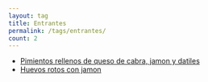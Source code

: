 ```yaml
---
layout: tag
title: Entrantes
permalink: /tags/entrantes/
count: 2
---
```


- [Pimientos rellenos de queso de cabra, jamon y datiles](https://fblupi.github.io/lacocinadelupi/2023/06/05/pimientos-rellenos-queso-jamon-datiles/)
- [Huevos rotos con jamon](https://fblupi.github.io/lacocinadelupi/2022/12/30/huevos-rotos-con-jamon/)
